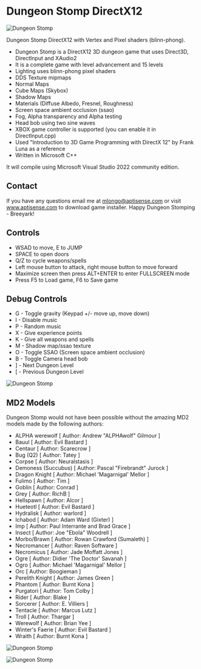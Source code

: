 # Dungeon Stomp DirectX12

![Dungeon Stomp](../main/Textures/screenshot9.jpg)

Dungeon Stomp DirectX12 with Vertex and Pixel shaders (blinn-phong).

* Dungeon Stomp is a DirectX12 3D dungeon game that uses Direct3D, DirectInput and XAudio2
* It is a complete game with level advancement and 15 levels
* Lighting uses blinn-phong pixel shaders
* DDS Texture mipmaps
* Normal Maps
* Cube Maps (Skybox)
* Shadow Maps
* Materials (Diffuse Albedo, Fresnel, Roughness)
* Screen space ambient occlusion (ssao)
* Fog, Alpha transparency and Alpha testing
* Head bob using two sine waves
* XBOX game controller is supported (you can enable it in DirectInput.cpp)
* Used "Introduction to 3D Game Programming with DirectX 12" by Frank Luna as a reference
* Written in Microsoft C++

It will compile using Microsoft Visual Studio 2022 community edition.

## Contact
If you have any questions email me at mlongo@aptisense.com or visit www.aptisense.com to download game installer.
Happy Dungeon Stomping - Breeyark!

## Controls

* WSAD to move, E to JUMP
* SPACE to open doors
* Q/Z to cycle weapons/spells
* Left mouse button to attack, right mouse button to move forward
* Maximize screen then press ALT+ENTER to enter FULLSCREEN mode
* Press F5 to Load game, F6 to Save game

## Debug Controls

* G - Toggle gravity (Keypad +/- move up, move down)
* I - Disable music
* P - Random music
* X - Give experience points
* K - Give all weapons and spells
* M - Shadow map/ssao texture
* O - Toggle SSAO (Screen space ambient occlusion)
* B - Toggle Camera head bob
* ] - Next Dungeon Level
* [ - Previous Dungeon Level

![Dungeon Stomp](../main/Textures/screenshot7.jpg)

## MD2 Models
Dungeon Stomp would not have been possible without the amazing MD2 models made by the following authors:

* ALPHA werewolf [ Author: Andrew "ALPHAwolf" Gilmour ]
* Bauul [ Author: Evil Bastard ]
* Centaur [ Author: Scarecrow ]
* Bug (Q2) [ Author: Tatey ]
* Corpse [ Author: Neuralstasis ]
* Demoness (Succubus) [ Author: Pascal "Firebrandt" Jurock ]
* Dragon Knight [ Author: Michael 'Magarnigal' Mellor ]
* Fulimo [ Author: Tim ]
* Goblin [ Author: Conrad ]
* Grey [ Author: RichB ]
* Hellspawn [ Author: Alcor ]
* Hueteotl [ Author: Evil Bastard ]
* Hydralisk [ Author: warlord ]
* Ichabod [ Author: Adam Ward (Gixter) ]
* Imp [ Author: Paul Interrante and Brad Grace ]
* Insect [ Author: Joe "Ebola" Woodrell ]
* Morbo/Brawn [ Author: Rowan Crawford (Sumaleth) ]
* Necromancer [ Author: Raven Software ]
* Necromicus [ Author: Jade Moffatt Jones ]
* Ogre [ Author: Didier 'The Doctor' Savanah ]
* Ogro [ Author: Michael 'Magarnigal' Mellor ]
* Orc [ Author: Boogieman ]
* Perelith Knight [ Author: James Green ]
* Phantom [ Author: Burnt Kona ]
* Purgatori [ Author: Tom Colby ]
* Rider [ Author: Blake ]
* Sorcerer [ Author: E. Villiers ]
* Tentacle [ Author: Marcus Lutz ]
* Troll [ Author: Thargar ]
* Werewolf [ Author: Brian Yee ]
* Winter's Faerie [ Author: Evil Bastard ]
* Wraith [ Author: Burnt Kona ]


![Dungeon Stomp](../main/Textures/screenshot5.jpg)

![Dungeon Stomp](../main/Textures/screen1/ds.jpg)

